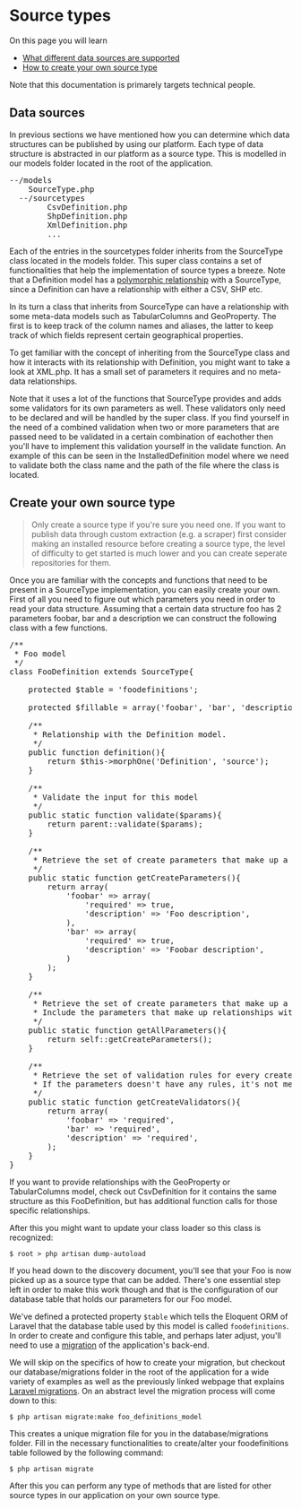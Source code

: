 # Source types

On this page you will learn

* [What different data sources are supported](#source_types)
* [How to create your own source type](#create_source_type)

Note that this documentation is primarely targets technical people.

<a id='source_types' class='anchor'></a>
## Data sources

In previous sections we have mentioned how you can determine which data structures can be published by using our platform. Each type of data structure is abstracted in our platform as a source type. This is modelled in our models folder located in the root of the application.

<pre>
--/models
	SourceType.php
  --/sourcetypes
		CsvDefinition.php
		ShpDefinition.php
		XmlDefinition.php
		...
</pre>

Each of the entries in the sourcetypes folder inherits from the SourceType class located in the models folder. This super class contains a set of functionalities that help the implementation of source types a breeze. Note that a Definition model has a [polymorphic relationship](http://four.laravel.com/docs/eloquent#polymorphic-relations) with a SourceType, since a Definition can have a relationship with either a CSV, SHP etc.

In its turn a class that inherits from SourceType can have a relationship with some meta-data models such as TabularColumns and GeoProperty. The first is to keep track of the column names and aliases, the latter to keep track of which fields represent certain geographical properties.

To get familiar with the concept of inheriting from the SourceType class and how it interacts with its relationship with Definition, you might want to take a look at XML.php. It has a small set of parameters it requires and no meta-data relationships.

Note that it uses a lot of the functions that SourceType provides and adds some validators for its own parameters as well. These validators only need to be declared and will be handled by the super class. If you find yourself in the need of a combined validation when two or more parameters that are passed need to be validated in a certain combination of eachother then you'll have to implement this validation yourself in the validate function. An example of this can be seen in the InstalledDefinition model where we need to validate both the class name and the path of the file where the class is located.

<a id='create_source_type' class='anchor'></a>
## Create your own source type


> <i class='fa fa-2x fa-warning'></i> Only create a source type if you're sure you need one. If you want to publish data through custom extraction (e.g. a scraper) first consider making an installed resource before creating a source type, the level of difficulty to get started is much lower and you can create seperate repositories for them.


Once you are familiar with the concepts and functions that need to be present in a SourceType implementation, you can easily create your own. First of all you need to figure out which parameters you need in order to read your data structure. Assuming that a certain data structure foo has 2 parameters foobar, bar and a description we can construct the following class with a few functions.

<pre class="prettyprint linenums">
/**
 * Foo model
 */
class FooDefinition extends SourceType{

    protected $table = 'foodefinitions';

    protected $fillable = array('foobar', 'bar', 'description');

    /**
     * Relationship with the Definition model.
     */
    public function definition(){
        return $this->morphOne('Definition', 'source');
    }

    /**
     * Validate the input for this model
     */
    public static function validate($params){
        return parent::validate($params);
    }

    /**
     * Retrieve the set of create parameters that make up a installed definition.
     */
    public static function getCreateParameters(){
        return array(
            'foobar' => array(
                'required' => true,
                'description' => 'Foo description',
            ),
            'bar' => array(
                'required' => true,
                'description' => 'Foobar description',
            )
        );
    }

    /**
     * Retrieve the set of create parameters that make up a foo definition.
     * Include the parameters that make up relationships with this model.
     */
    public static function getAllParameters(){
        return self::getCreateParameters();
    }

    /**
     * Retrieve the set of validation rules for every create parameter.
     * If the parameters doesn't have any rules, it's not mentioned in the array.
     */
    public static function getCreateValidators(){
        return array(
            'foobar' => 'required',
            'bar' => 'required',
            'description' => 'required',
        );
    }
}
</pre>

If you want to provide relationships with the GeoProperty or TabularColumns model, check out CsvDefinition for it contains the same structure as this FooDefinition, but has additional function calls for those specific relationships.

After this you might want to update your class loader so this class is recognized:

	$ root > php artisan dump-autoload

If you head down to the discovery document, you'll see that your Foo is now picked up as a source type that can be added. There's one essential step left in order to make this work though and that is the configuration of our database table that holds our parameters for our Foo model.

We've defined a protected property `$table` which tells the Eloquent ORM of Laravel that the database table used by this model is called `foodefinitions`. In order to create and configure this table, and perhaps later adjust, you'll need to use a [migration](http://four.laravel.com/docs/migrations) of the application's back-end.

We will skip on the specifics of how to create your migration, but checkout our database/migrations folder in the root of the application for a wide variety of examples as well as the previously linked webpage that explains [Laravel migrations](http://four.laravel.com/docs/migrations). On an abstract level the migration process will come down to this:

	$ php artisan migrate:make foo_definitions_model

This creates a unique migration file for you in the database/migrations folder. Fill in the necessary functionalities to create/alter your foodefinitions table followed by the following command:

	$ php artisan migrate

After this you can perform any type of methods that are listed for other source types in our application on your own source type.